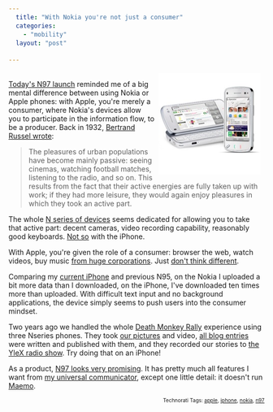 ```yaml
---
  title: "With Nokia you're not just a consumer"
  categories: 
    - "mobility"
  layout: "post"

---
```

<p>
<a href="/files/n97.jpg"><img src="/files/n97-tm.jpg" height="200" width="200" border="0" align="right" hspace="8" vspace="4" alt="N97" title="N97" /></a>
<br /><a href="http://conversations.nokia.com/home/2008/12/nokia-n97-marks-evolutionary-milestone-for-nseries-and-mobilekind.html">Today's N97 launch</a> reminded me of a big mental difference between using Nokia or Apple phones: with Apple, you're merely a consumer, where Nokia's devices allow you to participate in the information flow, to be a producer. Back in 1932, <a href="http://www.zpub.com/notes/idle.html">Bertrand Russel wrote</a>:
</p><blockquote>
The pleasures of urban populations have become mainly passive: seeing cinemas, watching football matches, listening to the radio, and so on. This results from the fact that their active energies are fully taken up with work; if they had more leisure, they would again enjoy pleasures in which they took an active part.
</blockquote><p>
The whole <a href="http://www.nseries.com/index.html">N series of devices</a> seems dedicated for allowing you to take that active part: decent cameras, video recording capability, reasonably good keyboards. <a href="http://www.macseven.com/files/20070610_dvorak_warns_the_iphone_keyboard_sucks.html">Not so</a> with the iPhone.
</p><p>
With Apple, you're given the role of a consumer: browser the web, watch videos, buy music <a href="http://www.defectivebydesign.org/blog/1044">from huge corporations</a>. Just <a href="http://www.fsf.org/blogs/community/why-free-software-and-apples-iphone-dont-mix">don't think different</a>. 
</p><p>
Comparing my <a href="http://www.flickr.com/photos/bergie/2711355022/">current iPhone</a> and previous N95, on the Nokia I uploaded a bit more data than I downloaded, on the iPhone, I've downloaded ten times more than uploaded. With difficult text input and no background applications, the device simply seems to push users into the consumer mindset.
</p><p>
Two years ago we handled the whole <a href="http://www.deathmonkey.org/">Death Monkey Rally</a> experience using three Nseries phones. They took <a href="http://www.flickr.com/photos/bergie/sets/72157594264762462/">our pictures</a> and video, <a href="http://www.deathmonkey.org/archive/month/2006/7.html">all blog entries</a> were written and published with them, and they recorded our stories to <a href="http://www.deathmonkey.org/view/fifteen-minutes-of-fame.html">the YleX radio show</a>. Try doing that on an iPhone!
</p><p>
As a product, <a href="http://gizmodo.com/5100707/nokia-n97-unveiled-the-first-high+end-n+series-touch-phone">N97 looks very promising</a>. It has pretty much all features I want from <a href="http://bergie.iki.fi/blog/the_universal_communicator/">my universal communicator</a>, except one little detail: it doesn't run <a href="http://maemo.org/intro/">Maemo</a>.
</p>
<p style="text-align:right;font-size:10px;">Technorati Tags: <a href="http://www.technorati.com/tag/apple" rel="tag">apple</a>, <a href="http://www.technorati.com/tag/iphone" rel="tag">iphone</a>, <a href="http://www.technorati.com/tag/nokia" rel="tag">nokia</a>, <a href="http://www.technorati.com/tag/n97" rel="tag">n97</a></p>
